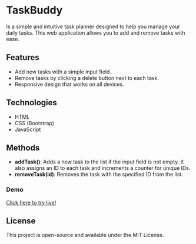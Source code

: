 # TaskBuddy

Is a simple and intuitive task planner designed to help you manage your daily tasks. This web application allows you to add and remove tasks with ease.

## Features

- Add new tasks with a simple input field.
- Remove tasks by clicking a delete button next to each task.
- Responsive design that works on all devices.

## Technologies

- HTML
- CSS (Bootstrap)
- JavaScript

## Methods

- **addTask()**: Adds a new task to the list if the input field is not empty. It also assigns an ID to each task and increments a counter for unique IDs.
- **removeTask(id)**: Removes the task with the specified ID from the list.

### Demo

[Click here to try live!](https://taskbuddy-js.netlify.app/)

## License

This project is open-source and available under the MIT License.
